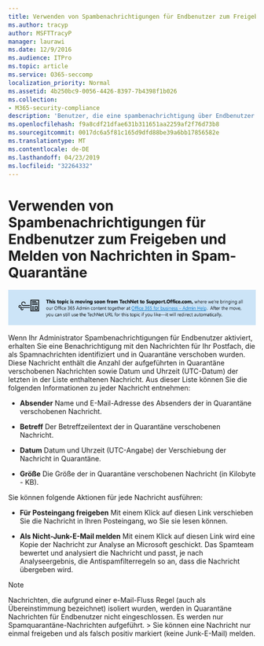 ```yaml
---
title: Verwenden von Spambenachrichtigungen für Endbenutzer zum Freigeben und Melden von Nachrichten in Spam-Quarantäne
ms.author: tracyp
author: MSFTTracyP
manager: laurawi
ms.date: 12/9/2016
ms.audience: ITPro
ms.topic: article
ms.service: O365-seccomp
localization_priority: Normal
ms.assetid: 4b250bc9-0056-4426-8397-7b4398f1b026
ms.collection:
- M365-security-compliance
description: 'Benutzer, die eine spambenachrichtigung über Endbenutzer von Ihrem Administrator über isolierte e-Mails erhalten, können diese Aktionen für die Nachrichten ergreifen. '
ms.openlocfilehash: f9a8cdf21dfae631b311651aa2259af2f76d73b8
ms.sourcegitcommit: 0017dc6a5f81c165d9dfd88be39a6bb17856582e
ms.translationtype: MT
ms.contentlocale: de-DE
ms.lasthandoff: 04/23/2019
ms.locfileid: "32264332"
---
```

# <a name="use-end-user-spam-notifications-to-release-and-report-spam-quarantined-messages"></a>Verwenden von Spambenachrichtigungen für Endbenutzer zum Freigeben und Melden von Nachrichten in Spam-Quarantäne

[![Text im Bild über das Verschieben von Inhalten von TechNet zu support.office.com](media/ab7c897a-4798-4f31-8c84-f17a8409b133.png)](https://go.microsoft.com/fwlink/p/?LinkID=624152)
  
Wenn Ihr Administrator Spambenachrichtigungen für Endbenutzer aktiviert, erhalten Sie eine Benachrichtigung mit den Nachrichten für Ihr Postfach, die als Spamnachrichten identifiziert und in Quarantäne verschoben wurden. Diese Nachricht enthält die Anzahl der aufgeführten in Quarantäne verschobenen Nachrichten sowie Datum und Uhrzeit (UTC-Datum) der letzten in der Liste enthaltenen Nachricht. Aus dieser Liste können Sie die folgenden Informationen zu jeder Nachricht entnehmen: 
  
- **Absender** Name und E-Mail-Adresse des Absenders der in Quarantäne verschobenen Nachricht. 
    
- **Betreff** Der Betreffzeilentext der in Quarantäne verschobenen Nachricht. 
    
- **Datum** Datum und Uhrzeit (UTC-Angabe) der Verschiebung der Nachricht in Quarantäne. 
    
- **Größe** Die Größe der in Quarantäne verschobenen Nachricht (in Kilobyte - KB). 
    
Sie können folgende Aktionen für jede Nachricht ausführen:
  
- **Für Posteingang freigeben** Mit einem Klick auf diesen Link verschieben Sie die Nachricht in Ihren Posteingang, wo Sie sie lesen können. 
    
- **Als Nicht-Junk-E-Mail melden** Mit einem Klick auf diesen Link wird eine Kopie der Nachricht zur Analyse an Microsoft geschickt. Das Spamteam bewertet und analysiert die Nachricht und passt, je nach Analyseergebnis, die Antispamfilterregeln so an, dass die Nachricht übergeben wird. 
    
> [!NOTE]
>  Nachrichten, die aufgrund einer e-Mail-Fluss Regel (auch als Übereinstimmung bezeichnet) isoliert wurden, werden in Quarantäne Nachrichten für Endbenutzer nicht eingeschlossen. Es werden nur Spamquarantäne-Nachrichten aufgeführt. >  Sie können eine Nachricht nur einmal freigeben und als falsch positiv markiert (keine Junk-E-Mail) melden. 
  

